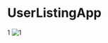 # UserListingApp


1
![1](https://user-images.githubusercontent.com/43025057/117055342-ae5c7200-ad38-11eb-9d23-1bc3202140a8.jpg)

